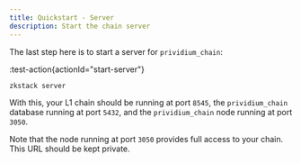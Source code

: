 ```yaml
---
title: Quickstart - Server
description: Start the chain server
---
```


The last step here is to start a server for `prividium_chain`:

:test-action{actionId="start-server"}

```bash
zkstack server
```

With this, your L1 chain should be running at port `8545`,
the `prividium_chain` database running at port `5432`,
and the `prividium_chain` node running at port `3050`.

Note that the node running at port `3050` provides full access to your chain.
This URL should be kept private.
